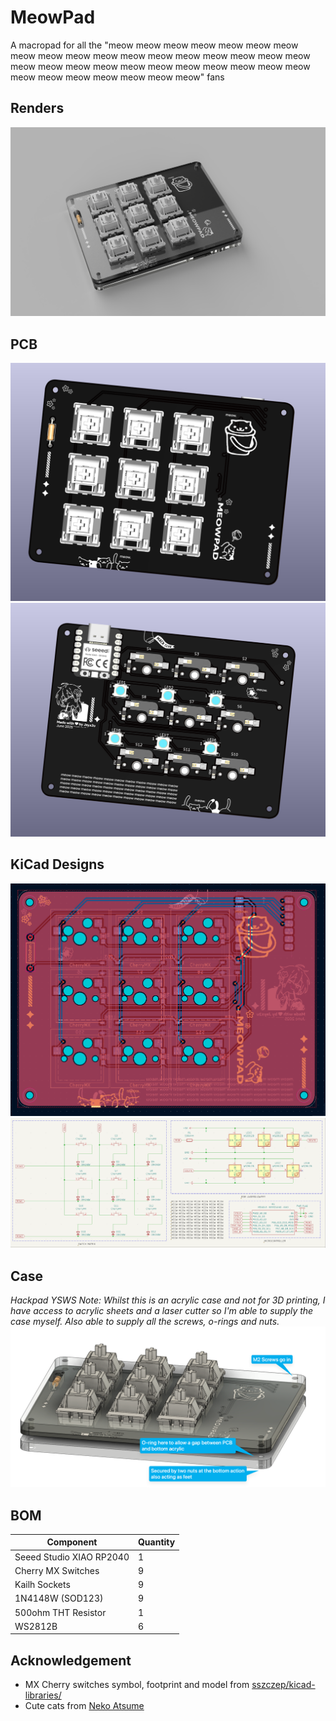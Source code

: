 # MeowPad
A macropad for all the "meow meow meow meow meow meow meow meow meow meow meow meow meow meow meow meow meow meow meow meow meow meow meow meow meow meow meow meow meow meow meow meow meow meow meow meow" fans
## Renders
![Render 1](https://github.com/Jayx2u/meowpad/blob/main/assets/render.png?raw=true)

## PCB
![Font of PCB](https://github.com/Jayx2u/meowpad/blob/main/assets/frontpcb.png?raw=true)
![Back of PCB](https://github.com/Jayx2u/meowpad/blob/main/assets/backpcb.png?raw=true)

## KiCad Designs
![PCB](https://github.com/Jayx2u/meowpad/blob/main/assets/pcb.png?raw=true)
![Schematic](https://github.com/Jayx2u/meowpad/blob/main/assets/schematic.png?raw=true)

## Case
_Hackpad YSWS Note: Whilst this is an acrylic case and not for 3D printing, I have access to acrylic sheets and a laser cutter so I'm able to supply the case myself. Also able to supply all the screws, o-rings and nuts._
![Case Design](https://github.com/Jayx2u/meowpad/blob/main/assets/case.png?raw=true)

## BOM
| Component                             | Quantity |
|---------------------------------------|----------|
| Seeed Studio XIAO RP2040              | 1        |
| Cherry MX Switches                    | 9        |
| Kailh Sockets                         | 9        |
| 1N4148W (SOD123)                      | 9        |
| 500ohm THT Resistor                   | 1        |
| WS2812B                               | 6        |

## Acknowledgement
- MX Cherry switches symbol, footprint and model from [sszczep/kicad-libraries/](https://github.com/sszczep/kicad-libraries/tree/master)
- Cute cats from [Neko Atsume](https://www.nekoatsume.com/en/)
